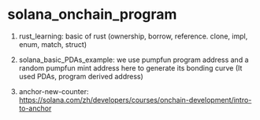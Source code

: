 # solana_onchain_program

1. rust_learning: basic of rust (ownership, borrow, reference. clone, impl, enum, match, struct)
   
2. solana_basic_PDAs_example: we use pumpfun program address and a random pumpfun mint address here to generate its bonding curve (It used PDAs, program derived address)
   
3. anchor-new-counter: https://solana.com/zh/developers/courses/onchain-development/intro-to-anchor
